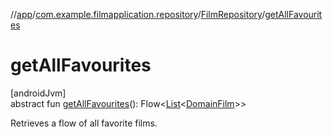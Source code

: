 //[app](../../../index.md)/[com.example.filmapplication.repository](../index.md)/[FilmRepository](index.md)/[getAllFavourites](get-all-favourites.md)

# getAllFavourites

[androidJvm]\
abstract fun [getAllFavourites](get-all-favourites.md)(): Flow&lt;[List](https://kotlinlang.org/api/latest/jvm/stdlib/kotlin.collections/-list/index.html)&lt;[DomainFilm](../../com.example.filmapplication.domain/-domain-film/index.md)&gt;&gt;

Retrieves a flow of all favorite films.
